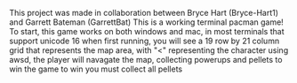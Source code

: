 This project was made in collaboration between Bryce Hart (Bryce-Hart1) and Garrett Bateman (GarrettBat)
This is a working terminal pacman game!
To start, this game works on both windows and mac, in most terminals that support unicode 16
when first running, you will see a 19 row by 21 column grid that represents the map area, with "<" representing the character
using awsd, the player will navagate the map, collecting powerups and pellets to win the game
to win you must collect all pellets
